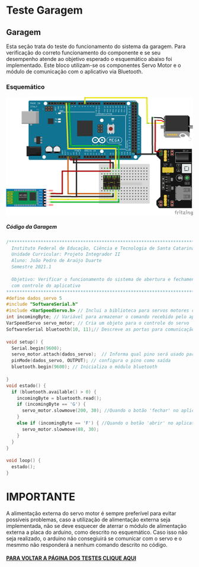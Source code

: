 # Teste Garagem

## Garagem

Esta seção trata do teste do funcionamento do sistema da garagem. Para verificação do correto funcionamento do componente e se seu desempenho atende ao objetivo esperado o esquemático abaixo foi implementado. Este bloco utilizam-se os componentes Servo Motor e o módulo de comunicação com o aplicativo via Bluetooth.

### Esquemático
<img src="./Imagens/garagem.jpg" width="1000">

##### Código da Garagem

~~~C++
/**********************************************************************************************************
  Instituto Federal de Educação, Ciência e Tecnologia de Santa Catarina-Campus Florianópolis
  Unidade Curricular: Projeto Integrador II
  Aluno: João Pedro de Araújo Duarte
  Semestre 2021.1

  Objetivo: Verificar o funcionamento do sistema de abertura e fechamento da garagem utilizando o servomotor
  com controle do aplicativo
************************************************************************************************************/
#define dados_servo 5
#include "SoftwareSerial.h"
#include <VarSpeedServo.h> // Inclui a biblioteca para servos motores com controle de velocidade da abertura
int incomingByte; // Variável para armazenar o comando recebido pelo aplicativo
VarSpeedServo servo_motor; // Cria um objeto para o controle do servo
SoftwareSerial bluetooth(10, 11);// Descreve as portas para comunicação serial entre o bluetooth e o arduino ordem RX, TX

void setup() {
  Serial.begin(9600);
  servo_motor.attach(dados_servo);  // Informa qual pino será usado para o servo declarado anteriormente
  pinMode(dados_servo, OUTPUT); // configura o pino como saída
  bluetooth.begin(9600); // Inicializa o módulo bluetooth

}
void estado() {
  if (bluetooth.available() > 0) {
    incomingByte = bluetooth.read();
    if (incomingByte == 'G') {
      servo_motor.slowmove(200, 30); //Quando o botão 'fechar' no aplicativo é pressionado o arduino recebe a variável 'G' e executa a tarefa
    }
    else if (incomingByte == 'F') { //Quando o botão 'abrir' no aplicativo é pressionado o arduino recebe a variável 'F' e executa a tarefa
      servo_motor.slowmove(88, 30);
    }
  }
}

void loop() {
  estado();
}
~~~
# IMPORTANTE
A alimentação externa do servo motor é sempre preferível para evitar possíveis problemas, caso a utilização de alimentação externa seja implementada, não se deve esquecer de aterrar o módulo de alimentação externa a placa do arduino, como descrito no esquemático. Caso isso não seja realizado, o arduino não consegiuirá se comunicar com o servo e o mesmmo não responderá a nenhum comando descrito no código.


 #### [PARA VOLTAR A PÁGINA DOS TESTES CLIQUE AQUI](https://github.com/jaojao7/pi2_jpad/blob/main/testes.md)

